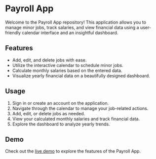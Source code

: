 # Payroll App

Welcome to the Payroll App repository! This application allows you to manage minor jobs, track salaries, and view financial data using a user-friendly calendar interface and an insightful dashboard.

## Features

- Add, edit, and delete jobs with ease.
- Utilize the interactive calendar to schedule minor jobs.
- Calculate monthly salaries based on the entered data.
- Visualize yearly financial data on a beautifully designed dashboard.

## Usage

1. Sign in or create an account on the application.
2. Navigate through the calendar to manage your job-related actions.
3. Add, edit, or delete jobs as needed.
4. View your calculated monthly salaries and track financial data.
5. Explore the dashboard to analyze yearly trends.

## Demo

Check out the [live demo](minor-jobs-payroll.netlify.app) to explore the features of the Payroll App.
